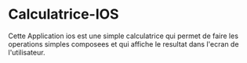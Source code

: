 # Calculatrice-IOS
Cette Application ios est une simple calculatrice qui permet de faire les operations simples composees et qui affiche le resultat dans l'ecran de l'utilisateur.


